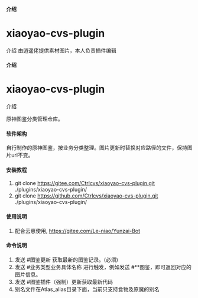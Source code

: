 #### 介绍
# xiaoyao-cvs-plugin

介绍
由逍遥佬提供素材图片，本人负责插件编辑

#### 介绍

# xiaoyao-cvs-plugin

介绍

原神图鉴分类管理仓库。

#### 软件架构
自行制作的原神图鉴，按业务分类整理。图片更新时替换对应路径的文件，保持图片url不变。


#### 安装教程

1.  git clone https://gitee.com/Ctrlcvs/xiaoyao-cvs-plugin.git ./plugins/xiaoyao-cvs-plugin/
2.  git clone https://github.com/Ctrlcvs/xiaoyao-cvs-plugin.git ./plugins/xiaoyao-cvs-plugin/


#### 使用说明

1.  配合云崽使用, https://gitee.com/Le-niao/Yunzai-Bot



#### 命令说明
1. 发送 #图鉴更新 获取最新的图鉴记录。(必须)
2. 发送 #业务类型业务具体名称 进行触发，例如发送 #**图鉴，即可返回对应的图片信息。
3. 发送 #图鉴插件（强制）更新获取最新代码
4. 别名文件在Atlas_alias目录下面，当前只支持食物及原魔的别名
 